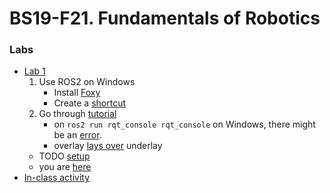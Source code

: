 # BS19-F21. Fundamentals of Robotics

### Labs 
* [Lab 1](https://moodle.innopolis.university/pluginfile.php/135131/mod_resource/content/2/Fundamentals%20of%20robotics.pdf)
    1. Use ROS2 on Windows
        * Install [Foxy](https://docs.ros.org/en/foxy/Installation/Windows-Install-Binary.html#alternative-ros-2-build-installation-from-aka-ms-ros)
        * Create a [shortcut](http://wiki.ros.org/Installation/Windows)
    1. Go through [tutorial](https://docs.ros.org/en/foxy/Tutorials/Workspace/Creating-A-Workspace.html)
        * on `ros2 run rqt_console rqt_console` on Windows, there might be an [error](https://answers.ros.org/question/350818/oserror-winerror-193-1-when-running-ros2-run-rqt_console-rqt_console/).
        * overlay [lays over](https://docs.ros.org/en/foxy/Tutorials/Workspace/Creating-A-Workspace.html) underlay
    * TODO [setup](https://docs.ros.org/en/foxy/Tutorials/Configuring-ROS2-Environment.html)
    * you are [here](https://docs.ros.org/en/foxy/Tutorials/Custom-ROS2-Interfaces.html)
* [In-class activity](https://moodle.innopolis.university/mod/assign/view.php?id=69451)
